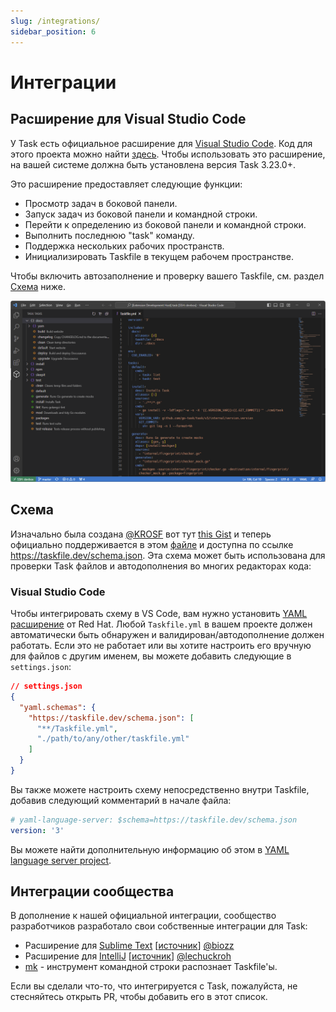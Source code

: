 ```yaml
---
slug: /integrations/
sidebar_position: 6
---
```


# Интеграции

## Расширение для Visual Studio Code

У Task есть официальное расширение для [Visual Studio Code](https://marketplace.visualstudio.com/items?itemName=task.vscode-task). Код для этого проекта можно найти [здесь](https://github.com/go-task/vscode-task). Чтобы использовать это расширение, на вашей системе должна быть установлена версия Task 3.23.0+.

Это расширение предоставляет следующие функции:

- Просмотр задач в боковой панели.
- Запуск задач из боковой панели и командной строки.
- Перейти к определению из боковой панели и командной строки.
- Выполнить последнюю "task" команду.
- Поддержка нескольких рабочих пространств.
- Инициализировать Taskfile в текущем рабочем пространстве.

Чтобы включить автозаполнение и проверку вашего Taskfile, см. раздел [Схема](#schema) ниже.

![Task for Visual Studio Code](https://github.com/go-task/vscode-task/blob/main/res/preview.png?raw=true)

## Схема

Изначально была создана [@KROSF](https://github.com/KROSF) вот тут [this Gist](https://gist.github.com/KROSF/c5435acf590acd632f71bb720f685895) и теперь официально поддерживается в этом [файле](https://github.com/go-task/task/blob/main/docs/static/schema.json) и доступна по ссылке https://taskfile.dev/schema.json. Эта схема может быть использована для проверки Task файлов и автодополнения во многих редакторах кода:

### Visual Studio Code

Чтобы интегрировать схему в VS Code, вам нужно установить [YAML расширение](https://marketplace.visualstudio.com/items?itemName=redhat.vscode-yaml) от Red Hat. Любой `Taskfile.yml` в вашем проекте должен автоматически быть обнаружен и валидирован/автодополнение должен работать. Если это не работает или вы хотите настроить его вручную для файлов с другим именем, вы можете добавить следующие в `settings.json`:

```json
// settings.json
{
  "yaml.schemas": {
    "https://taskfile.dev/schema.json": [
      "**/Taskfile.yml",
      "./path/to/any/other/taskfile.yml"
    ]
  }
}
```

Вы также можете настроить схему непосредственно внутри Taskfile, добавив следующий комментарий в начале файла:

```yaml
# yaml-language-server: $schema=https://taskfile.dev/schema.json
version: '3'
```

Вы можете найти дополнительную информацию об этом в [YAML language server project](https://github.com/redhat-developer/yaml-language-server).

## Интеграции сообщества

В дополнение к нашей официальной интеграции, сообщество разработчиков разработало свои собственные интеграции для Task:

- Расширение для [Sublime Text](https://packagecontrol.io/packages/Taskfile) [[источник](https://github.com/biozz/sublime-taskfile)] [@biozz](https://github.com/biozz)
- Расширение для [IntelliJ](https://plugins.jetbrains.com/plugin/17058-taskfile) [[источник](https://github.com/lechuckroh/task-intellij-plugin)] [@lechuckroh](https://github.com/lechuckroh)
- [mk](https://github.com/pycontribs/mk) - инструмент командной строки распознает Taskfile'ы.

Если вы сделали что-то, что интегрируется с Task, пожалуйста, не стесняйтесь открыть PR, чтобы добавить его в этот список.
